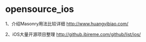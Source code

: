 # opensource_ios

1、介绍Masonry用法比较详细
http://www.huangyibiao.com/

2、iOS大量开源项目整理
http://github.ibireme.com/github/list/ios/
